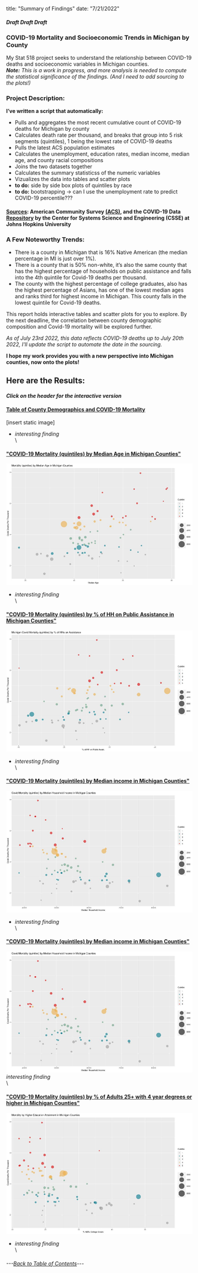 
title: "Summary of Findings"
date: "7/21/2022"



#### *Draft*  *Draft* *Draft* 



### **COVID-19 Mortality and Socioeconomic Trends in Michigan by County**
My Stat 518 project seeks to understand the relationship between COVID-19 deaths and socioeconomic variables in Michigan counties. \
***Note:***  *This is a work in progress, and more analysis is needed to compute the statistical significance of the findings. (And I need to add sourcing to the plots!)*

### **Project Description:**
**I’ve written a script that automatically:**

- Pulls and aggregates the most recent cumulative count of COVID-19 deaths for Michigan by county 
- Calculates death rate per thousand, and breaks that group into 5 risk segments (quintiles), 1 being the lowest rate of COVID-19 deaths
- Pulls the latest ACS population estimates
- Calculates the unemployment, education rates, median income, median age, and county racial compositions
- Joins the two datasets together
- Calculates the summary statisticss of the numeric variables 
- Vizualizes the data into tables and scatter plots 
- **to do:** side by side box plots of quintiles by race
- **to do:** bootstrapping -> can I use the unemployment rate to predict COVID-19 percentile???


#### [Sources](https://github.com/BrookemWalters/BrookemWalters-Portfolio/blob/main/Stats%20518%20Final%20Project/Sources/sources.md#sources): American Community Survey [(ACS)](https://www.census.gov/programs-surveys/acs/about.html), and the COVID-19 Data [Repository](https://github.com/CSSEGISandData/COVID-19) by the Center for Systems Science and Engineering (CSSE) at Johns Hopkins University

### A Few Noteworthy Trends:
- There is a county in Michigan that is 16% Native American (the median percentage in MI is just over 1%).
- There is a county that is 50% non-white, it’s also the same county that has the highest percentage of households on public assistance and falls into the 4th quintile for Covid-19 deaths per thousand. 
- The county with the highest percentage of college graduates, also has the highest percentage of Asians, has one of the lowest median ages and ranks third for highest income in Michigan. This county falls in the lowest quintile for Covid-19 deaths.

This report holds interactive tables and scatter plots for you to explore.
By the next deadline, the correlation between county demographic composition and Covid-19 mortality will be explored further. 

*As of July 23rd 2022, this data reflects COVID-19 deaths up to July 20th 2022, I'll update the script to automate the date in the sourcing.*

**I hope my work provides you with a new perspective into Michigan counties, now onto the plots!**


## Here are the Results:
#### *Click on the header for the interactive version*



#### [Table of County Demographics and COVID-19 Mortality](https://073308-brooke.shinyapps.io/MIShiny/)
[insert static image]
- *interesting finding*
\
\
#### ["COVID-19 Mortality (quintiles) by Median Age in Michigan Counties"](https://rpubs.com/ekoorb03/plots_medianage)
![](https://github.com/BrookemWalters/BrookemWalters-Portfolio/blob/main/Stats%20518%20Final%20Project/Plots/age_sp.jpeg?raw=true)
- *interesting finding* 
\
\
#### ["COVID-19 Mortality (quintiles) by % of HH on Public Assistance in Michigan Counties"](https://rpubs.com/ekoorb03/plots_pubassistance)
![](https://github.com/BrookemWalters/BrookemWalters-Portfolio/blob/main/Stats%20518%20Final%20Project/Plots/assist_sp.jpeg?raw=true)
- *interesting finding* 
\
\

#### ["COVID-19 Mortality (quintiles) by Median income in Michigan Counties"](hhttps://rpubs.com/ekoorb03/plots_income)
![incomeplot](https://github.com/BrookemWalters/BrookemWalters-Portfolio/blob/main/Stats%20518%20Final%20Project/Plots/income_sp.jpeg?raw=true)
- *interesting finding* 
\
\


#### ["COVID-19 Mortality (quintiles) by Median income in Michigan Counties"](https://rpubs.com/ekoorb03/plots_pubassistance)
![](https://github.com/BrookemWalters/BrookemWalters-Portfolio/blob/main/Stats%20518%20Final%20Project/Plots/income_sp.jpeg?raw=true)
*interesting finding* 
\
\

#### ["COVID-19 Mortality (quintiles) by % of Adults 25+ with 4 year degrees or higher in Michigan Counties"](https://rpubs.com/ekoorb03/plots_pubassistance)
 ![](https://github.com/BrookemWalters/BrookemWalters-Portfolio/blob/main/Stats%20518%20Final%20Project/Plots/ed_sp.jpeg?raw=true) 
- *interesting finding* 
\
\


###### ---[Back to Table of Contents](https://github.com/BrookemWalters/BrookemWalters-Portfolio#table-of-contents-brooke-walters-portfolio)---
